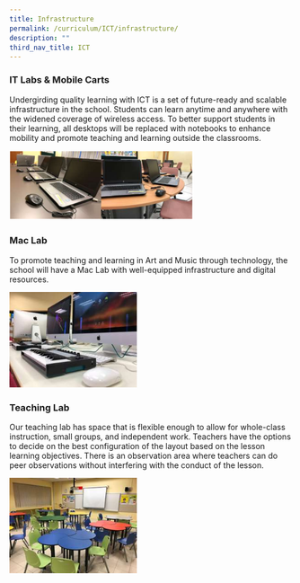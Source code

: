 ```yaml
---
title: Infrastructure
permalink: /curriculum/ICT/infrastructure/
description: ""
third_nav_title: ICT
---
```


### IT Labs & Mobile Carts
Undergirding quality learning with ICT is a set of future-ready and scalable infrastructure in the school. Students can learn anytime and anywhere with the widened coverage of wireless access. To better support students in their learning, all desktops will be replaced with notebooks to enhance mobility and promote teaching and learning outside the classrooms.

<img src="/images/ict1-1.png" 
     style="width:65%">


### Mac Lab

To promote teaching and learning in Art and Music through technology, the school will have a Mac Lab with well-equipped infrastructure and digital resources.

<img src="/images/ict2.jpg" 
     style="width:45%">

### Teaching Lab
Our teaching lab has space that is flexible enough to allow for whole-class instruction, small groups, and independent work. Teachers have the options to decide on the best configuration of the layout based on the lesson learning objectives. There is an observation area where teachers can do peer observations without interfering with the conduct of the lesson.

<img src="/images/ict3.jpg" 
     style="width:45%">